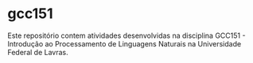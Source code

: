 # gcc151

Este repositório contem atividades desenvolvidas na disciplina GCC151 - Introdução ao Processamento de Linguagens Naturais na Universidade Federal de Lavras.
